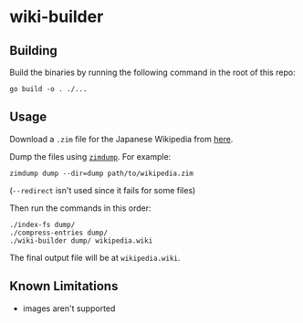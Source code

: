# wiki-builder

## Building

Build the binaries by running the following command in the root of this repo:

```shell
go build -o . ./...
```

## Usage

Download a `.zim` file for the Japanese Wikipedia from
[here](https://library.kiwix.org/).

Dump the files using [`zimdump`](https://github.com/openzim/zim-tools). For
example:

```shell
zimdump dump --dir=dump path/to/wikipedia.zim
```

(`--redirect` isn't used since it fails for some files)

Then run the commands in this order:

```shell
./index-fs dump/
./compress-entries dump/
./wiki-builder dump/ wikipedia.wiki
```

The final output file will be at `wikipedia.wiki`.

## Known Limitations

- images aren't supported
